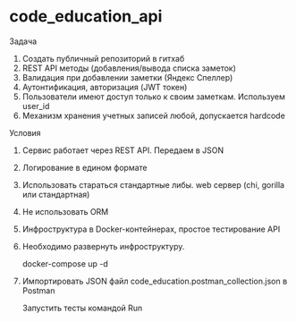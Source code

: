 # code_education_api

Задача
1. Создать публичный репозиторий в гитхаб
2. REST API методы (добавления/вывода списка заметок) 
3. Валидация при добавлении заметки (Яндекс Спеллер)
4. Аутонтификация, авторизация (JWT токен)
5. Пользователи имеют доступ только к своим заметкам. Используем user_id
6. Механизм хранения учетных записей любой, допускается hardcode

Условия
1. Сервис работает через REST API. Передаем в JSON
2. Логирование в едином формате
3. Использовать стараться стандартные либы. web сервер (chi, gorilla или стандартная)
4. Не использовать ORM
5. Инфроструктура в Docker-контейнерах, простое тестирование API


1. Необходимо развернуть инфроструктуру. 

    docker-compose up -d

2. Импортировать JSON файл code_education.postman_collection.json в Postman

    Запустить тесты командой Run

